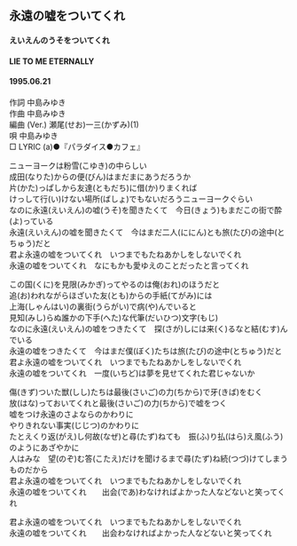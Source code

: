 ## 永遠の嘘をついてくれ
#### えいえんのうそをついてくれ
#### LIE TO ME ETERNALLY
#### 1995.06.21

作詞     中島みゆき　　　　　   
作曲      中島みゆき  　　　   
編曲 (Ver.) 瀬尾(せお)一三(かずみ)(1)　　　　    
唄     中島みゆき      
□ LYRIC (a)●『パラダイス●カフェ』  
  
ニューヨークは粉雪(こゆき)の中らしい  
成田(なりた)からの便(びん)はまだまにあうだろうか  
片(かた)っぱしから友達(ともだち)に借(か)りまくれば  
けっして行(い)けない場所(ばしょ)でもないだろうニューヨークぐらい  
なのに永遠(えいえん)の嘘(うそ)を聞きたくて　今日(きょう)もまだこの街で酔(よ)っている  
永遠(えいえん)の嘘を聞きたくて　今はまだ二人(ににん)とも旅(たび)の途中(とちゅう)だと  
君よ永遠の嘘をついてくれ　いつまでもたねあかしをしないでくれ  
永遠の嘘をついてくれ　なにもかも愛ゆえのことだったと言ってくれ  
  
この国(くに)を見限(みかぎ)ってやるのは俺(おれ)のほうだと  
追(お)われながらほざいた友(とも)からの手紙(てがみ)には  
上海(しゃんはい)の裏街(うらがい)で病(や)んでいると  
見知(みし)らぬ誰かの下手(へた)な代筆(だいひつ)文字(もじ)  
なのに永遠(えいえん)の嘘をつきたくて　探(さが)しには来(く)るなと結(むす)んでいる  
永遠の嘘をつきたくて　今はまだ僕(ぼく)たちは旅(たび)の途中(とちゅう)だと  
君よ永遠の嘘をついてくれ　いつまでもたねあかしをしないでくれ  
永遠の嘘をついてくれ　一度(いちど)は夢を見せてくれた君じゃないか  
  
傷(きず)ついた獣(しし)たちは最後(さいご)の力(ちから)で牙(きば)をむく  
放(はな)っておいてくれと最後(さいご)の力(ちから)で嘘をつく  
嘘をつけ永遠のさよならのかわりに  
やりきれない事実(じじつ)のかわりに  
たとえくり返(がえ)し何故(なぜ)と尋(たず)ねても　振(ふ)り払(はら)え風(ふう)のようにあざやかに  
人はみな　望(のぞ)む答(こたえ)だけを聞けるまで尋(たず)ね続(つづ)けてしまうものだから  
君よ永遠の嘘をついてくれ　いつまでもたねあかしをしないでくれ  
永遠の嘘をついてくれ　　出会(であ)わなければよかった人などないと笑ってくれ  
  
君よ永遠の嘘をついてくれ　いつまでもたねあかしをしないでくれ  
永遠の嘘をついてくれ　　出会わなければよかった人などないと笑ってくれ  